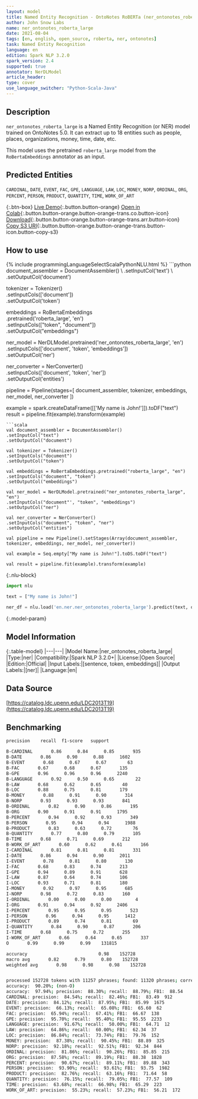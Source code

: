 ```yaml
---
layout: model
title: Named Entity Recognition - OntoNotes RoBERTa (ner_ontonotes_roberta_large)
author: John Snow Labs
name: ner_ontonotes_roberta_large
date: 2021-08-04
tags: [en, english, open_source, roberta, ner, ontonotes]
task: Named Entity Recognition
language: en
edition: Spark NLP 3.2.0
spark_version: 2.4
supported: true
annotator: NerDLModel
article_header:
type: cover
use_language_switcher: "Python-Scala-Java"
---
```


## Description

`ner_ontonotes_roberta_large` is a Named Entity Recognition (or NER) model trained on OntoNotes 5.0. It can extract up to 18 entities such as people, places, organizations, money, time, date, etc.

This model uses the pretrained `roberta_large` model from the `RoBertaEmbeddings` annotator as an input.

## Predicted Entities

`CARDINAL`, `DATE`, `EVENT`, `FAC`, `GPE`, `LANGUAGE`, `LAW`, `LOC`, `MONEY`, `NORP`, `ORDINAL`, `ORG`, `PERCENT`, `PERSON`, `PRODUCT`, `QUANTITY`, `TIME`, `WORK_OF_ART`

{:.btn-box}
[Live Demo](https://demo.johnsnowlabs.com/public/NER_EN_18){:.button.button-orange}
[Open in Colab](https://colab.research.google.com/github/JohnSnowLabs/spark-nlp-workshop/blob/master/tutorials/streamlit_notebooks/NER_EN.ipynb){:.button.button-orange.button-orange-trans.co.button-icon}
[Download](https://s3.amazonaws.com/auxdata.johnsnowlabs.com/public/models/ner_ontonotes_roberta_large_en_3.2.0_2.4_1628078836777.zip){:.button.button-orange.button-orange-trans.arr.button-icon}
[Copy S3 URI](s3://auxdata.johnsnowlabs.com/public/models/ner_ontonotes_roberta_large_en_3.2.0_2.4_1628078836777.zip){:.button.button-orange.button-orange-trans.button-icon.button-copy-s3}

## How to use



<div class="tabs-box" markdown="1">
{% include programmingLanguageSelectScalaPythonNLU.html %}
```python
document_assembler = DocumentAssembler() \
.setInputCol('text') \
.setOutputCol('document')

tokenizer = Tokenizer() \
.setInputCols(['document']) \
.setOutputCol('token')

embeddings = RoBertaEmbeddings\
.pretrained('roberta_large', 'en')\
.setInputCols(["token", "document"])\
.setOutputCol("embeddings")

ner_model = NerDLModel.pretrained('ner_ontonotes_roberta_large', 'en') \
.setInputCols(['document', 'token', 'embeddings']) \
.setOutputCol('ner')

ner_converter = NerConverter() \
.setInputCols(['document', 'token', 'ner']) \
.setOutputCol('entities')

pipeline = Pipeline(stages=[
document_assembler, 
tokenizer,
embeddings,
ner_model,
ner_converter
])

example = spark.createDataFrame([['My name is John!']]).toDF("text")
result = pipeline.fit(example).transform(example)
```
```scala
val document_assembler = DocumentAssembler() 
.setInputCol("text") 
.setOutputCol("document")

val tokenizer = Tokenizer() 
.setInputCols("document") 
.setOutputCol("token")

val embeddings = RoBertaEmbeddings.pretrained("roberta_large", "en")
.setInputCols("document", "token") 
.setOutputCol("embeddings")

val ner_model = NerDLModel.pretrained("ner_ontonotes_roberta_large", "en") 
.setInputCols("document"', "token", "embeddings") 
.setOutputCol("ner")

val ner_converter = NerConverter() 
.setInputCols("document", "token", "ner") 
.setOutputCol("entities")

val pipeline = new Pipeline().setStages(Array(document_assembler, tokenizer, embeddings, ner_model, ner_converter))

val example = Seq.empty["My name is John!"].toDS.toDF("text")

val result = pipeline.fit(example).transform(example)
```

{:.nlu-block}
```python
import nlu

text = ["My name is John!"]

ner_df = nlu.load('en.ner.ner_ontonotes_roberta_large').predict(text, output_level='token')
```
</div>

{:.model-param}
## Model Information

{:.table-model}
|---|---|
|Model Name:|ner_ontonotes_roberta_large|
|Type:|ner|
|Compatibility:|Spark NLP 3.2.0+|
|License:|Open Source|
|Edition:|Official|
|Input Labels:|[sentence, token, embeddings]|
|Output Labels:|[ner]|
|Language:|en|

## Data Source

[https://catalog.ldc.upenn.edu/LDC2013T19](https://catalog.ldc.upenn.edu/LDC2013T19)

## Benchmarking

```bash
precision    recall  f1-score   support

B-CARDINAL       0.86      0.84      0.85       935
B-DATE       0.86      0.90      0.88      1602
B-EVENT       0.68      0.67      0.67        63
B-FAC       0.67      0.68      0.67       135
B-GPE       0.96      0.96      0.96      2240
B-LANGUAGE       0.92      0.50      0.65        22
B-LAW       0.68      0.62      0.65        40
B-LOC       0.88      0.75      0.81       179
B-MONEY       0.88      0.91      0.90       314
B-NORP       0.93      0.93      0.93       841
B-ORDINAL       0.82      0.90      0.86       195
B-ORG       0.90      0.91      0.91      1795
B-PERCENT       0.94      0.92      0.93       349
B-PERSON       0.95      0.94      0.94      1988
B-PRODUCT       0.83      0.63      0.72        76
B-QUANTITY       0.77      0.80      0.79       105
B-TIME       0.68      0.71      0.69       212
B-WORK_OF_ART       0.60      0.62      0.61       166
I-CARDINAL       0.81      0.81      0.81       331
I-DATE       0.86      0.94      0.90      2011
I-EVENT       0.78      0.81      0.80       130
I-FAC       0.68      0.83      0.74       213
I-GPE       0.94      0.89      0.91       628
I-LAW       0.87      0.64      0.74       106
I-LOC       0.93      0.71      0.81       180
I-MONEY       0.92      0.97      0.95       685
I-NORP       0.98      0.72      0.83       160
I-ORDINAL       0.00      0.00      0.00         4
I-ORG       0.91      0.94      0.92      2406
I-PERCENT       0.95      0.95      0.95       523
I-PERSON       0.96      0.94      0.95      1412
I-PRODUCT       0.89      0.74      0.81        69
I-QUANTITY       0.84      0.90      0.87       206
I-TIME       0.68      0.75      0.72       255
I-WORK_OF_ART       0.66      0.64      0.65       337
O       0.99      0.99      0.99    131815

accuracy                           0.98    152728
macro avg       0.82      0.79      0.80    152728
weighted avg       0.98      0.98      0.98    152728


processed 152728 tokens with 11257 phrases; found: 11320 phrases; correct: 9995.
accuracy:  90.20%; (non-O)
accuracy:  97.94%; precision:  88.30%; recall:  88.79%; FB1:  88.54
CARDINAL: precision:  84.54%; recall:  82.46%; FB1:  83.49  912
DATE: precision:  84.12%; recall:  87.95%; FB1:  85.99  1675
EVENT: precision:  66.13%; recall:  65.08%; FB1:  65.60  62
FAC: precision:  65.94%; recall:  67.41%; FB1:  66.67  138
GPE: precision:  95.70%; recall:  95.40%; FB1:  95.55  2233
LANGUAGE: precision:  91.67%; recall:  50.00%; FB1:  64.71  12
LAW: precision:  64.86%; recall:  60.00%; FB1:  62.34  37
LOC: precision:  86.84%; recall:  73.74%; FB1:  79.76  152
MONEY: precision:  87.38%; recall:  90.45%; FB1:  88.89  325
NORP: precision:  92.18%; recall:  92.51%; FB1:  92.34  844
ORDINAL: precision:  81.86%; recall:  90.26%; FB1:  85.85  215
ORG: precision:  87.58%; recall:  89.19%; FB1:  88.38  1828
PERCENT: precision:  90.67%; recall:  89.11%; FB1:  89.88  343
PERSON: precision:  93.90%; recall:  93.61%; FB1:  93.75  1982
PRODUCT: precision:  82.76%; recall:  63.16%; FB1:  71.64  58
QUANTITY: precision:  76.15%; recall:  79.05%; FB1:  77.57  109
TIME: precision:  63.68%; recall:  66.98%; FB1:  65.29  223
WORK_OF_ART: precision:  55.23%; recall:  57.23%; FB1:  56.21  172
```
